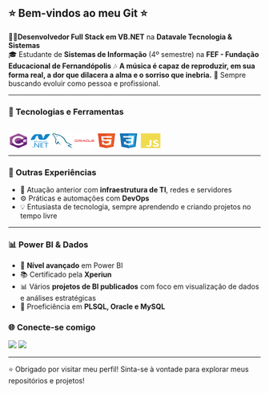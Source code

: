 ## ⭐ Bem-vindos ao meu Git ⭐

👨‍💻**Desenvolvedor Full Stack em VB.NET** na **Datavale Tecnologia & Sistemas**  
🎓 Estudante de **Sistemas de Informação** (4º semestre) na **FEF - Fundação Educacional de Fernandópolis**
🎶 **A música é capaz de reproduzir, em sua forma real, a dor que dilacera a alma e o sorriso que inebria.**
🚀 Sempre buscando evoluir como pessoa e profissional.

---

### 💼 Tecnologias e Ferramentas

<div style="display: inline_block"><br>
  <img align="center" alt="Alisson-CSharp" height="30" width="40" src="https://raw.githubusercontent.com/devicons/devicon/master/icons/csharp/csharp-original.svg">
  <img align="center" alt="Alisson-dotnet" height="30" width="40" src="https://raw.githubusercontent.com/devicons/devicon/master/icons/dot-net/dot-net-plain-wordmark.svg">
  <img align="center" alt="Alisson-sql" height="30" width="40" src="https://raw.githubusercontent.com/devicons/devicon/master/icons/mysql/mysql-original.svg">
  <img align="center" alt="Alisson-oracle" height="30" width="40" src="https://raw.githubusercontent.com/devicons/devicon/master/icons/oracle/oracle-original.svg">
  <img align="center" alt="Alisson-html" height="30" width="40" src="https://raw.githubusercontent.com/devicons/devicon/master/icons/html5/html5-original.svg">
  <img align="center" alt="Alisson-css" height="30" width="40" src="https://raw.githubusercontent.com/devicons/devicon/master/icons/css3/css3-original.svg">
  <img align="center" alt="Alisson-js" height="30" width="40" src="https://raw.githubusercontent.com/devicons/devicon/master/icons/javascript/javascript-plain.svg">
</div>

---

### 🧰 Outras Experiências

- 🔧 Atuação anterior com **infraestrutura de TI**, redes e servidores  
- ⚙️ Práticas e automações com **DevOps**  
- 💡 Entusiasta de tecnologia, sempre aprendendo e criando projetos no tempo livre

---

### 📊 Power BI & Dados

- 🧠 **Nível avançado** em Power BI  
- 📚 Certificado pela **Xperiun**  
- 📊 Vários **projetos de BI publicados** com foco em visualização de dados e análises estratégicas  
- 💾 Proeficiência em **PLSQL, Oracle e MySQL**

### 🌐 Conecte-se comigo

<div> 
  <a href="mailto:alissonguilherme499@gmail.com"><img src="https://img.shields.io/badge/-Email-%23333?style=for-the-badge&logo=gmail&logoColor=white" target="_blank"></a>
  <a href="https://www.linkedin.com/in/alisson-ramos-6b137b2b8" target="_blank"><img src="https://img.shields.io/badge/-LinkedIn-%230077B5?style=for-the-badge&logo=linkedin&logoColor=white" target="_blank"></a>
</div>

---

⭐ Obrigado por visitar meu perfil! Sinta-se à vontade para explorar meus repositórios e projetos!
